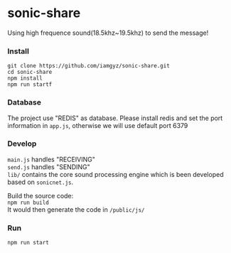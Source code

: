 # sonic-share

Using high frequence sound(18.5khz~19.5khz) to send the message!



### Install  
```
git clone https://github.com/iamgyz/sonic-share.git  
cd sonic-share  
npm install  
npm run startf  
```

### Database  
The project use "REDIS" as database. 
Please install redis and set the port information in `app.js`, otherwise we will use default port 6379  

### Develop  
`main.js` handles "RECEIVING"  
`send.js` handles "SENDING"  
`lib/` contains the core sound processing engine which is been developed based on `sonicnet.js`.  
  
Build the source code:  
`npm run build`  
It would then generate the code in `/public/js/`

### Run  
`npm run start`  


